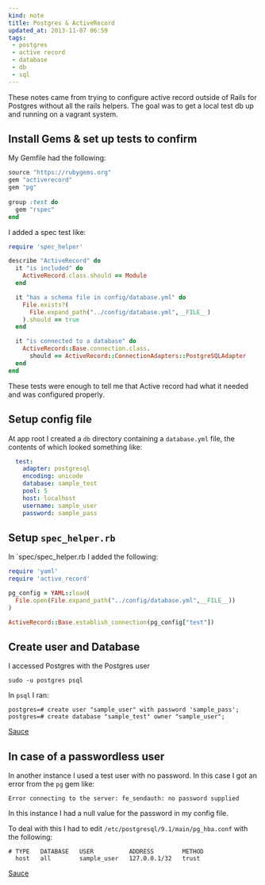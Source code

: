 ```yaml
---
kind: note
title: Postgres & ActiveRecord
updated_at: 2013-11-07 06:59
tags:
 - postgres
 - active record
 - database
 - db
 - sql
---
```


These notes came from trying to configure active record outside of Rails for
Postgres without all the rails helpers. The goal was to get a local test db up
and running on a vagrant system. 

## Install Gems & set up tests to confirm

My Gemfile had the following:

```ruby
source "https://rubygems.org"
gem "activerecord"
gem "pg"
                                                                                 
group :test do
  gem "rspec"
end
```

I added a spec test like:

```ruby
require 'spec_helper'

describe "ActiveRecord" do
  it "is included" do
    ActiveRecord.class.should == Module
  end

  it "has a schema file in config/database.yml" do
    File.exists?(
      File.expand_path("../config/database.yml",__FILE__)
    ).should == true
  end

  it "is connected to a database" do
    ActiveRecord::Base.connection.class.
      should == ActiveRecord::ConnectionAdapters::PostgreSQLAdapter
  end
end
```

These tests were enough to tell me that Active record had what it needed and
was configured properly.

## Setup config file

At app root I created a `db` directory containing a `database.yml` file, the
contents of which looked something like:

```yaml
  test:
    adapter: postgresql
    encoding: unicode
    database: sample_test
    pool: 5
    host: localhost
    username: sample_user
    password: sample_pass
```

## Setup `spec_helper.rb`

In `spec/spec_helper.rb I added the following:

```ruby
require 'yaml'
require 'active_record'

pg_config = YAML::load(
  File.open(File.expand_path("../config/database.yml",__FILE__))
)

ActiveRecord::Base.establish_connection(pg_config["test"])
```

## Create user and Database

I accessed Postgres with the Postgres user
```
sudo -u postgres psql
```

In  `psql` I ran:

```
postgres=# create user "sample_user" with password 'sample_pass';
postgres=# create database "sample_test" owner "sample_user";
```

[Sauce](http://stackoverflow.com/questions/9987171/rails-3-2-fatal-peer-authentication-failed-for-user-pgerror )

## In case of a passwordless user

In another instance I used a test user with no password. In this case I got an
error from the `pg` gem like:

```
Error connecting to the server: fe_sendauth: no password supplied
```

In this instance I had a null value for the password in my config file. 

To deal with this I had to edit `/etc/postgresql/9.1/main/pg_hba.conf` with the
following:

```
# TYPE   DATABASE   USER          ADDRESS        METHOD
  host   all        sample_user   127.0.0.1/32   trust
```

[Sauce](http://stackoverflow.com/questions/12452073/trying-to-set-up-postgres-for-ror-app-getting-error-fe-sendauth-no-password)
